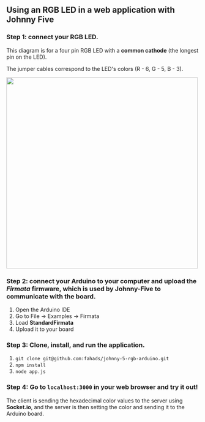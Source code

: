 ## Using an RGB LED in a web application with Johnny Five

### Step 1: connect your RGB LED.

This diagram is for a four pin RGB LED with a **common cathode** (the longest pin on the LED).

The jumper cables correspond to the LED's colors (R - 6, G - 5, B - 3).

<img src="https://cloud.githubusercontent.com/assets/2447940/26462261/aa20e81e-4145-11e7-9644-7115019a7056.png" width="500" />

### Step 2: connect your Arduino to your computer and upload the _Firmata_ firmware, which is used by Johnny-Five to communicate with the board.

1. Open the Arduino IDE
2. Go to File -> Examples -> Firmata
3. Load **StandardFirmata**
4. Upload it to your board

### Step 3: Clone, install, and run the application.

1. `git clone git@github.com:fahads/johnny-5-rgb-arduino.git`
2. `npm install`
3. `node app.js`

### Step 4: Go to `localhost:3000` in your web browser and try it out!

The client is sending the hexadecimal color values to the server using **Socket.io**, and the server is then setting the color and sending it to the Arduino board.